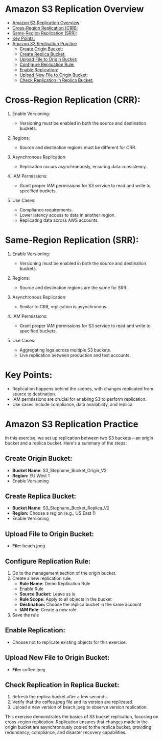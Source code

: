 # Amazon S3 Replication Overview
- [Amazon S3 Replication Overview](#amazon-s3-replication-overview)
- [Cross-Region Replication (CRR):](#cross-region-replication-crr)
- [Same-Region Replication (SRR):](#same-region-replication-srr)
- [Key Points:](#key-points)
- [Amazon S3 Replication Practice](#amazon-s3-replication-practice)
  - [Create Origin Bucket:](#create-origin-bucket)
  - [Create Replica Bucket:](#create-replica-bucket)
  - [Upload File to Origin Bucket:](#upload-file-to-origin-bucket)
  - [Configure Replication Rule:](#configure-replication-rule)
  - [Enable Replication:](#enable-replication)
  - [Upload New File to Origin Bucket:](#upload-new-file-to-origin-bucket)
  - [Check Replication in Replica Bucket:](#check-replication-in-replica-bucket)


# Cross-Region Replication (CRR):
1. Enable Versioning:
   - Versioning must be enabled in both the source and destination buckets.

2. Regions:
   - Source and destination regions must be different for CRR.

3. Asynchronous Replication:
   - Replication occurs asynchronously, ensuring data consistency.

4. IAM Permissions:
   - Grant proper IAM permissions for S3 service to read and write to specified buckets.

5. Use Cases:
   - Compliance requirements.
   - Lower latency access to data in another region.
   - Replicating data across AWS accounts.

# Same-Region Replication (SRR):
1. Enable Versioning:
   - Versioning must be enabled in both the source and destination buckets.

2. Regions:
   - Source and destination regions are the same for SRR.

3. Asynchronous Replication:
   - Similar to CRR, replication is asynchronous.

4. IAM Permissions:
   - Grant proper IAM permissions for S3 service to read and write to specified buckets.

5. Use Cases:
   - Aggregating logs across multiple S3 buckets.
   - Live replication between production and test accounts.

# Key Points:
- Replication happens behind the scenes, with changes replicated from source to destination.
- IAM permissions are crucial for enabling S3 to perform replication.
- Use cases include compliance, data availability, and replica

# Amazon S3 Replication Practice

In this exercise, we set up replication between two S3 buckets – an origin bucket and a replica bucket. Here's a summary of the steps:

## Create Origin Bucket:

- **Bucket Name:** S3_Stephane_Bucket_Origin_V2
- **Region:** EU West 1
- Enable Versioning

## Create Replica Bucket:

- **Bucket Name:** S3_Stephane_Bucket_Replica_V2
- **Region:** Choose a region (e.g., US East 1)
- Enable Versioning

## Upload File to Origin Bucket:

- **File:** beach.jpeg

## Configure Replication Rule:

1. Go to the management section of the origin bucket.
2. Create a new replication rule.
   - **Rule Name:** Demo Replication Rule
   - Enable Rule
   - **Source Bucket:** Leave as is
   - **Rule Scope:** Apply to all objects in the bucket
   - **Destination:** Choose the replica bucket in the same account
   - **IAM Role:** Create a new role
3. Save the rule

## Enable Replication:

- Choose not to replicate existing objects for this exercise.

## Upload New File to Origin Bucket:

- **File:** coffee.jpeg

## Check Replication in Replica Bucket:

1. Refresh the replica bucket after a few seconds.
2. Verify that the coffee.jpeg file and its version are replicated.
3. Upload a new version of beach.jpeg to observe version replication.

This exercise demonstrates the basics of S3 bucket replication, focusing on cross-region replication. Replication ensures that changes made in the origin bucket are asynchronously copied to the replica bucket, providing redundancy, compliance, and disaster recovery capabilities.

